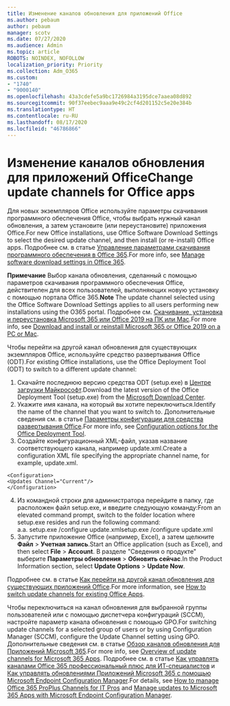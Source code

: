 ```yaml
---
title: Изменение каналов обновления для приложений Office
ms.author: pebaum
author: pebaum
manager: scotv
ms.date: 07/27/2020
ms.audience: Admin
ms.topic: article
ROBOTS: NOINDEX, NOFOLLOW
localization_priority: Priority
ms.collection: Adm_O365
ms.custom:
- "1740"
- "9000140"
ms.openlocfilehash: 43a3cdefe5a9bc1726984a3195dce7aaea08d892
ms.sourcegitcommit: 90f37eebec9aaa9e49c2cf4d201152c5e20e384b
ms.translationtype: HT
ms.contentlocale: ru-RU
ms.lasthandoff: 08/17/2020
ms.locfileid: "46786866"
---
```

# <a name="change-update-channels-for-office-apps"></a><span data-ttu-id="e076b-102">Изменение каналов обновления для приложений Office</span><span class="sxs-lookup"><span data-stu-id="e076b-102">Change update channels for Office apps</span></span>

<span data-ttu-id="e076b-103">Для новых экземпляров Office используйте параметры скачивания программного обеспечения Office, чтобы выбрать нужный канал обновления, а затем установите (или переустановите) приложения Office.</span><span class="sxs-lookup"><span data-stu-id="e076b-103">For new Office installations, use Office Software Download Settings to select the desired update channel, and then install (or re-install) Office apps.</span></span> <span data-ttu-id="e076b-104">Подробнее см. в статье [Управление параметрами скачивания программного обеспечения в Office 365](https://docs.microsoft.com/deployoffice/manage-software-download-settings-office-365).</span><span class="sxs-lookup"><span data-stu-id="e076b-104">For more info, see [Manage software download settings in Office 365](https://docs.microsoft.com/deployoffice/manage-software-download-settings-office-365).</span></span> 

<span data-ttu-id="e076b-105">**Примечание** Выбор канала обновления, сделанный с помощью параметров скачивания программного обеспечения Office, действителен для всех пользователей, выполняющих новую установку с помощью портала Office 365.</span><span class="sxs-lookup"><span data-stu-id="e076b-105">**Note** The update channel selected using the Office Software Download Settings applies to all users performing new installations using the O365 portal.</span></span> <span data-ttu-id="e076b-106">Подробнее см. [Скачивание, установка и переустановка Microsoft 365 или Office 2019 на ПК или Mac](https://support.microsoft.com/office/download-and-install-or-reinstall-microsoft-365-or-office-2019-on-a-pc-or-mac-4414eaaf-0478-48be-9c42-23adc4716658).</span><span class="sxs-lookup"><span data-stu-id="e076b-106">For more info, see [Download and install or reinstall Microsoft 365 or Office 2019 on a PC or Mac](https://support.microsoft.com/office/download-and-install-or-reinstall-microsoft-365-or-office-2019-on-a-pc-or-mac-4414eaaf-0478-48be-9c42-23adc4716658).</span></span>   

<span data-ttu-id="e076b-107">Чтобы перейти на другой канал обновления для существующих экземпляров Office, используйте средство развертывания Office (ODT).</span><span class="sxs-lookup"><span data-stu-id="e076b-107">For existing Office installations, use the Office Deployment Tool (ODT) to switch to a different update channel:</span></span>  

1. <span data-ttu-id="e076b-108">Скачайте последнюю версию средства ODT (setup.exe) в [Центре загрузки Майкрософт](https://go.microsoft.com/fwlink/p/?LinkID=626065).</span><span class="sxs-lookup"><span data-stu-id="e076b-108">Download the latest version of the Office Deployment Tool (setup.exe) from the [Microsoft Download Center](https://go.microsoft.com/fwlink/p/?LinkID=626065).</span></span>
2. <span data-ttu-id="e076b-109">Укажите имя канала, на который вы хотите переключиться.</span><span class="sxs-lookup"><span data-stu-id="e076b-109">Identify the name of the channel that you want to switch to.</span></span> <span data-ttu-id="e076b-110">Дополнительные сведения см. в статье [Параметры конфигурации для средства развертывания Office](https://docs.microsoft.com/DeployOffice/configuration-options-for-the-office-2016-deployment-tool#channel-attribute-part-of-add-element).</span><span class="sxs-lookup"><span data-stu-id="e076b-110">For more info, see [Configuration options for the Office Deployment Tool](https://docs.microsoft.com/DeployOffice/configuration-options-for-the-office-2016-deployment-tool#channel-attribute-part-of-add-element).</span></span>
3. <span data-ttu-id="e076b-111">Создайте конфигурационный XML-файл, указав название соответствующего канала, например update.xml.</span><span class="sxs-lookup"><span data-stu-id="e076b-111">Create a configuration XML file specifying the appropriate channel name, for example, update.xml.</span></span>  

`<Configuration>`<br>
`<Updates Channel="Current"/>`<br>
`</Configuration>`<br>

4. <span data-ttu-id="e076b-112">Из командной строки для администратора перейдите в папку, где расположен файл setup.exe, и введите следующую команду:</span><span class="sxs-lookup"><span data-stu-id="e076b-112">From an elevated command prompt, switch to the folder location where setup.exe resides and run the following command:</span></span>  
    <span data-ttu-id="e076b-113">а.</span><span class="sxs-lookup"><span data-stu-id="e076b-113">a.</span></span> <span data-ttu-id="e076b-114">setup.exe /configure update.xml</span><span class="sxs-lookup"><span data-stu-id="e076b-114">setup.exe /configure update.xml</span></span>
5. <span data-ttu-id="e076b-115">Запустите приложение Office (например, Excel), а затем щелкните **Файл** > **Учетная запись**.</span><span class="sxs-lookup"><span data-stu-id="e076b-115">Start an Office application (such as Excel), and then select **File** > **Account**.</span></span> <span data-ttu-id="e076b-116">В разделе "Сведения о продукте" выберите **Параметры обновления** > **Обновить сейчас**.</span><span class="sxs-lookup"><span data-stu-id="e076b-116">In the Product Information section, select **Update Options** > **Update Now**.</span></span>

<span data-ttu-id="e076b-117">Подробнее см. в статье [Как перейти на другой канал обновления для существующих приложений Office](https://support.microsoft.com/help/3185078/how-to-switch-from-semi-annual-channel-to-monthly-channel).</span><span class="sxs-lookup"><span data-stu-id="e076b-117">For more information, see [How to switch update channels for existing Office Apps](https://support.microsoft.com/help/3185078/how-to-switch-from-semi-annual-channel-to-monthly-channel).</span></span> 

<span data-ttu-id="e076b-118">Чтобы переключиться на канал обновления для выбранной группы пользователей или с помощью диспетчера конфигураций (SCCM), настройте параметр канала обновления с помощью GPO.</span><span class="sxs-lookup"><span data-stu-id="e076b-118">For switching update channels for a selected group of users or by using Configuration Manager (SCCM), configure the Update Channel setting using GPO.</span></span> <span data-ttu-id="e076b-119">Дополнительные сведения см. в статье [Обзор каналов обновления для Приложений Microsoft 365](https://docs.microsoft.com/deployoffice/overview-update-channels#group-policy).</span><span class="sxs-lookup"><span data-stu-id="e076b-119">For more info, see [Overview of update channels for Microsoft 365 Apps](https://docs.microsoft.com/deployoffice/overview-update-channels#group-policy).</span></span> <span data-ttu-id="e076b-120">Подробнее см. в статье [Как управлять каналами Office 365 профессиональный плюс для ИТ-специалистов](https://techcommunity.microsoft.com/t5/office-365-blog/how-to-manage-office-365-proplus-channels-for-it-pros/ba-p/795813) и [Как управлять обновлениями Приложений Microsoft 365 с помощью Microsoft Endpoint Configuration Manager](https://docs.microsoft.com/deployoffice/manage-microsoft-365-apps-updates-configuration-manager).</span><span class="sxs-lookup"><span data-stu-id="e076b-120">For details, see [How to manage Office 365 ProPlus Channels for IT Pros](https://techcommunity.microsoft.com/t5/office-365-blog/how-to-manage-office-365-proplus-channels-for-it-pros/ba-p/795813) and [Manage updates to Microsoft 365 Apps with Microsoft Endpoint Configuration Manager](https://docs.microsoft.com/deployoffice/manage-microsoft-365-apps-updates-configuration-manager).</span></span>